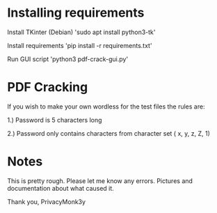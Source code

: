# Installing requirements
Install TKinter (Debian)
'sudo apt install python3-tk'

Install requirements
'pip install -r requirements.txt'

Run GUI script
'python3 pdf-crack-gui.py'

# PDF Cracking

If you wish to make your own wordless for the test files the rules are:

1.) Password is 5 characters long

2.) Password only contains characters from character set ( x, y, z, Z, 1)


# Notes

This is pretty rough. Please let me know any errors.
Pictures and documentation about what caused it.

Thank you,
PrivacyMonk3y
